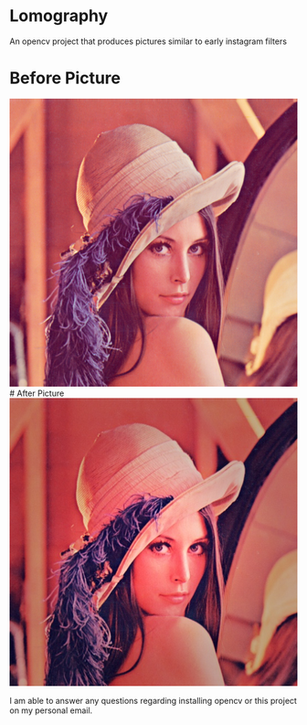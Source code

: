 # Lomography
An opencv project that produces pictures similar to early instagram filters





# Before Picture

<img src="in.png?raw=true" />
# After Picture
<img src="saved.jpg?raw=true" />


I am able to answer any questions regarding installing opencv or this project on my personal email.

